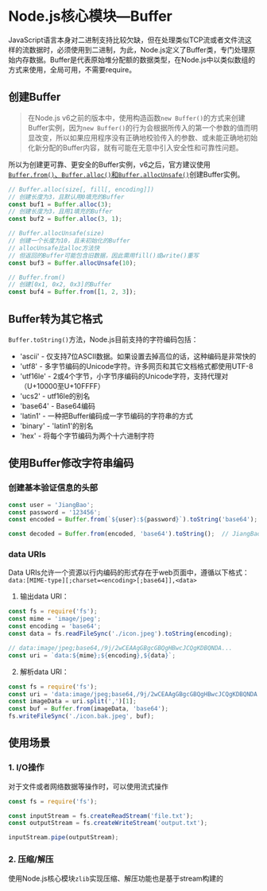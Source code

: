 # Node.js核心模块—Buffer

JavaScript语言本身对二进制支持比较欠缺，但在处理类似TCP流或者文件流这样的流数据时，必须使用到二进制，为此，Node.js定义了Buffer类，专门处理原始内存数据。Buffer是代表原始堆分配额的数据类型，在Node.js中以类似数组的方式来使用，全局可用，不需要require。

## 创建Buffer
> 在Node.js v6之前的版本中，使用构造函数`new Buffer()`的方式来创建Buffer实例，因为`new Buffer()`的行为会根据所传入的第一个参数的值而明显改变，所以如果应用程序没有正确地校验传入的参数、或未能正确地初始化新分配的Buffer内容，就有可能在无意中引入安全性和可靠性问题。

所以为创建更可靠、更安全的Buffer实例，v6之后，官方建议使用[`Buffer.from()`、`Buffer.alloc()`和`Buffer.allocUnsafe()`](https://nodejs.org/dist/latest-v8.x/docs/api/buffer.html#buffer_buffer_from_buffer_alloc_and_buffer_allocunsafe)创建Buffer实例。
```javascript
// Buffer.alloc(size[, fill[, encoding]])
// 创建长度为3，且默认用0填充的Buffer
const buf1 = Buffer.alloc(3);
// 创建长度为3，且用1填充的Buffer
const buf2 = Buffer.alloc(3, 1);

// Buffer.allocUnsafe(size)
// 创建一个长度为10，且未初始化的Buffer
// allocUnsafe比alloc方法快
// 但返回的Buffer可能包含旧数据，因此需用fill()或write()重写
const buf3 = Buffer.allocUnsafe(10);

// Buffer.from()
// 创建[0x1, 0x2, 0x3]的Buffer
const buf4 = Buffer.from([1, 2, 3]);
```

## Buffer转为其它格式
`Buffer.toString()`方法，Node.js目前支持的字符编码包括：
* 'ascii' - 仅支持7位ASCII数据。如果设置去掉高位的话，这种编码是非常快的 
* 'utf8' - 多字节编码的Unicode字符。许多网页和其它文档格式都使用UTF-8 
* 'utf16le' - 2或4个字节，小字节序编码的Unicode字符，支持代理对（U+10000至U+10FFFF） 
* 'ucs2' - utf16le的别名 
* 'base64' - Base64编码 
* 'latin1' - 一种把Buffer编码成一字节编码的字符串的方式 
* 'binary' - 'latin1'的别名 
* 'hex' - 将每个字节编码为两个十六进制字符

## 使用Buffer修改字符串编码
### 创建基本验证信息的头部
```javascript
const user = 'JiangBao';
const password = '123456';
const encoded = Buffer.from(`${user}:${password}`).toString('base64');  // SmlhbmdCYW86MTIzNDU2

const decoded = Buffer.from(encoded, 'base64').toString();  // JiangBao:123456
```

### data URIs
Data URIs允许一个资源以行内编码的形式存在于web页面中，遵循以下格式：  
`data:[MIME-type][;charset=<encoding>[;base64]],<data>`  
1. 输出data URI：
  ```javascript
  const fs = require('fs');
  const mime = 'image/jpeg';
  const encoding = 'base64';
  const data = fs.readFileSync('./icon.jpeg').toString(encoding);

  // data:image/jpeg;base64,/9j/2wCEAAgGBgcGBQgHBwcJCQgKDBQNDA...
  const uri = `data:${mime};${encoding},${data}`;
  ```
2. 解析data URI：
  ```javascript
  const fs = require('fs');
  const uri = 'data:image/jpeg;base64,/9j/2wCEAAgGBgcGBQgHBwcJCQgKDBQNDA...';
  const imageData = uri.split(',')[1];
  const buf = Buffer.from(imageData, 'base64');
  fs.writeFileSync('./icon.bak.jpeg', buf);
  ```

## 使用场景
### 1. I/O操作
对于文件或者网络数据等操作时，可以使用流式操作
```js
const fs = require('fs');

const inputStream = fs.createReadStream('file.txt');
const outputStream = fs.createWriteStream('output.txt');

inputStream.pipe(outputStream);
```

### 2. 压缩/解压
使用Node.js核心模块`zlib`实现压缩、解压功能也是基于stream构建的

